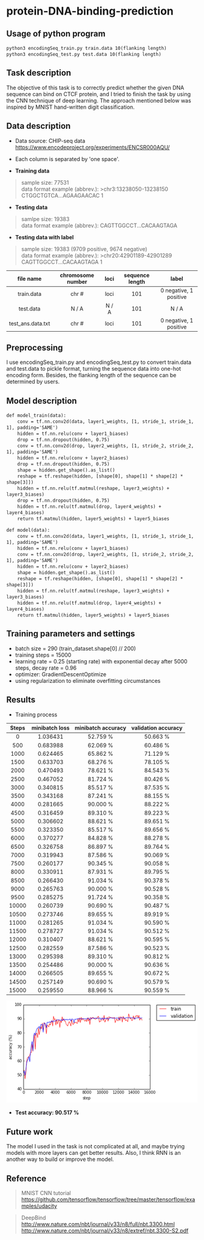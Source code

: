 protein-DNA-binding-prediction
===
## Usage of python program
```
python3 encodingSeq_train.py train.data 10(flanking length)
python3 encodingSeq_test.py test.data 10(flanking length)
```
## Task description
The objective of this task is to correctly predict whether the given DNA sequence can bind on CTCF protein, and I tried to finish the task by using the CNN technique of deep learning. The approach mentioned below was inspired by MNIST hand-written digit classification.


## Data description
* Data source: CHIP-seq data https://www.encodeproject.org/experiments/ENCSR000AQU/
* Each column is separated by 'one space'.

* **Training data**  <br/>
> sample size: 77531 <br/>
> data format example (abbrev.): >chr3:13238050-13238150 CTGGCTGTCA...AGAAGAACAC 1

* **Testing data** <br/>
> samlpe size: 19383 <br/>
> data format example (abbrev.): CAGTTGGCCT...CACAAGTAGA

* **Testing data with label** <br/>
> sample size: 19383 (9709 positive, 9674 negative) <br/>
> data format example (abbrev.): >chr20:42901189-42901289 CAGTTGGCCT...CACAAGTAGA 1

| file name | chromosome number | loci | sequence length | label |
| :--: | :--: | :--: | :--: | :--: |
| train.data | chr # | loci | 101 | 0 negative, 1 positive |
| test.data | N / A| N / A | 101 | N / A |
| test_ans.data.txt | chr # | loci | 101 | 0 negative, 1 positive |

## Preprocessing
I use encodingSeq_train.py and encodingSeq_test.py to convert train.data and test.data to pickle format, turning the sequence data into one-hot encoding form. Besides, the flanking length of the sequence can be determined by users.

## Model description
```
def model_train(data):
    conv = tf.nn.conv2d(data, layer1_weights, [1, stride_1, stride_1, 1], padding='SAME')
    hidden = tf.nn.relu(conv + layer1_biases)
    drop = tf.nn.dropout(hidden, 0.75)
    conv = tf.nn.conv2d(drop, layer2_weights, [1, stride_2, stride_2, 1], padding='SAME')
    hidden = tf.nn.relu(conv + layer2_biases)
    drop = tf.nn.dropout(hidden, 0.75)
    shape = hidden.get_shape().as_list()
    reshape = tf.reshape(hidden, [shape[0], shape[1] * shape[2] * shape[3]])
    hidden = tf.nn.relu(tf.matmul(reshape, layer3_weights) + layer3_biases)
    drop = tf.nn.dropout(hidden, 0.75)
    hidden = tf.nn.relu(tf.matmul(drop, layer4_weights) + layer4_biases)
    return tf.matmul(hidden, layer5_weights) + layer5_biases
```
```
def model(data):
    conv = tf.nn.conv2d(data, layer1_weights, [1, stride_1, stride_1, 1], padding='SAME')
    hidden = tf.nn.relu(conv + layer1_biases)
    conv = tf.nn.conv2d(drop, layer2_weights, [1, stride_2, stride_2, 1], padding='SAME')
    hidden = tf.nn.relu(conv + layer2_biases)
    shape = hidden.get_shape().as_list()
    reshape = tf.reshape(hidden, [shape[0], shape[1] * shape[2] * shape[3]])
    hidden = tf.nn.relu(tf.matmul(reshape, layer3_weights) + layer3_biases)
    hidden = tf.nn.relu(tf.matmul(drop, layer4_weights) + layer4_biases)
    return tf.matmul(hidden, layer5_weights) + layer5_biases
```
## Training parameters and settings
* batch size = 290 (train_dataset.shape[0] // 200) <br/>
* training steps = 15000 <br/>
* learning rate = 0.25 (starting rate) with exponential decay after 5000 steps, decay rate = 0.96 <br/>
* optimizer: GradientDescentOptimize <br/>
* using regularization to eliminate overfitting circumstances

## Results
* Training process

| Steps | minibatch loss | minibatch accuracy | validation accuracy |
| :--: | :--: | :--: | :--: |
| 0 | 1.036431 | 52.759 % | 50.663 %	|
| 500 | 0.683988 | 62.069 % | 60.486 % |
| 1000 | 0.624465 | 65.862 % | 71.129 % |
| 1500 | 0.633703 | 68.276 % | 78.105 % |
| 2000 | 0.470493 | 78.621 % | 84.543 % |
| 2500 | 0.467052 | 81.724 % | 80.426 % |
| 3000 | 0.340815 | 85.517 % | 87.535 % |
| 3500 | 0.343168 | 87.241 % | 88.155 % |
| 4000 | 0.281665 | 90.000 % | 88.222 % |
| 4500 | 0.316459 | 89.310 % | 89.223 % |
| 5000 | 0.306602 | 88.621 % | 89.651 % |
| 5500 | 0.323350 | 85.517 % | 89.656 % |
| 6000 | 0.370277 | 84.828 % | 88.278 % |
| 6500 | 0.326758 | 86.897 % | 89.764 % |
| 7000 | 0.319943 | 87.586 % | 90.069 % |
| 7500 | 0.260177 | 90.345 % | 90.058 % |
| 8000 | 0.330911 | 87.931 % | 89.795 % |
| 8500 | 0.266430 | 91.034 % | 90.378 % |
| 9000 | 0.265763 | 90.000 % | 90.528 % |
| 9500 | 0.285275 | 91.724 % | 90.358 % |
| 10000 | 0.260739 | 90.690 % | 90.487 % |
| 10500 | 0.273746 | 89.655 % | 89.919 % |
| 11000 | 0.281265 | 91.034 % | 90.590 % |
| 11500 | 0.278727 | 91.034 % | 90.512 % |
| 12000 | 0.310407 | 88.621 % | 90.595 % |
| 12500 | 0.282559 | 87.586 % | 90.523 % |
| 13000 | 0.295398 | 89.310 % | 90.812 % |
| 13500 | 0.254486 | 90.000 % | 90.636 % |
| 14000 | 0.266505 | 89.655 % | 90.672 % |
| 14500 | 0.257149 | 90.690 % | 90.579 % |
| 15000 | 0.259550 | 88.966 % | 90.559 % |

<img src="https://github.com/andrewkgs/protein-DNA-binding-prediction/blob/master/training_accuracy.png"> <br/>
* **Test accuracy: 90.517 %**


## Future work
The model I used in the task is not complicated at all, and maybe trying models with more layers can get better results.
Also, I think RNN is an another way to build or improve the model.

## Reference
> MNIST CNN tutorial <br/>
> https://github.com/tensorflow/tensorflow/tree/master/tensorflow/examples/udacity

> DeepBind <br/>
> http://www.nature.com/nbt/journal/v33/n8/full/nbt.3300.html <br/>
> http://www.nature.com/nbt/journal/v33/n8/extref/nbt.3300-S2.pdf
